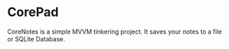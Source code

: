 # CorePad
CoreNotes is a simple MVVM tinkering project. It saves your notes to a file or SQLite Database.
